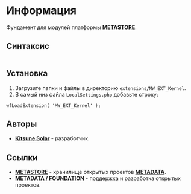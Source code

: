# Информация

Фундамент для модулей платформы [**METASTORE**](https://metastore.pro/).

## Синтаксис

```

```

## Установка

1. Загрузите папки и файлы в директорию `extensions/MW_EXT_Kernel`.
2. В самый низ файла `LocalSettings.php` добавьте строку:

```
wfLoadExtension( 'MW_EXT_Kernel' );
```

## Авторы

- [**Kitsune Solar**](https://kitsune.solar/) - разработчик.

## Ссылки

- [**METASTORE**](https://metastore.pro/) - хранилище открытых проектов [**METADATA**](https://metadata.foundation/).
- [**METADATA / FOUNDATION**](https://metadata.foundation/) - поддержка и разработка открытых проектов.

